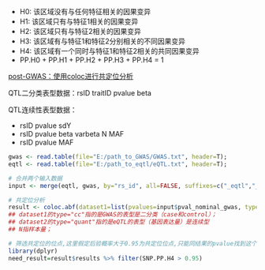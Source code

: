 - H0: 该区域没有与任何特征相关的因果变异
- H1: 该区域只有与特征1相关的因果变异
- H2: 该区域只有与特征2相关的因果变异
- H3: 该区域有与特征1和特征2分别相关的不同因果变异
- H4: 该区域有一个同时与特征1和特征2相关的共同因果变异
- PP.H0 + PP.H1 + PP.H2 + PP.H3 + PP.H4 = 1

[post-GWAS：使用coloc进行共定位分析](https://www.cnblogs.com/chenwenyan/p/15041963.html)

QTL二分类表型数据：rsID traitID pvalue beta

QTL连续性表型数据：
- rsID pvalue sdY
- rsID pvalue beta varbeta N MAF
- rsID pvalue MAF


```r
gwas <- read.table(file="E:/path_to_GWAS/GWAS.txt", header=T);
eqtl <- read.table(file="E:/path_to_eqtl/eQTL.txt", header=T);

# 合并两个输入数据
input <- merge(eqtl, gwas, by="rs_id", all=FALSE, suffixes=c("_eqtl","_gwas"))

# 共定位分析
result <- coloc.abf(dataset1=list(pvalues=input$pval_nominal_gwas, type="cc", s=0.33, N=50000), dataset2=list(pvalues=input$pval_nominal_eqtl, type="quant", N=10000), MAF=input$maf)
## dataset1的type="cc"指的是GWAS的表型是二分类（case和control）；
## dataset2的type="quant"指的是eQTL的表型（基因表达量）是连续型
## N指样本量；

# 筛选共定位的位点,这里假定后验概率大于0.95为共定位位点,只能同结果的pvalue找到这个点的rsID
library(dplyr)
need_result=result$results %>% filter(SNP.PP.H4 > 0.95)
```